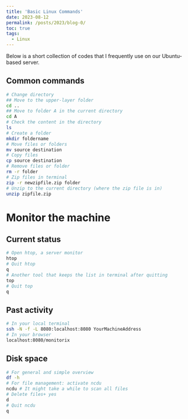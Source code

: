 ```yaml
---
title: 'Basic Linux Commands'
date: 2023-08-12
permalink: /posts/2023/blog-0/
toc: true
tags:
  - Linux
---
```


Below is a short collection of codes that I frequently use on our Ubuntu-based server.

## Common commands

```bash
# Change directory
## Move to the upper-layer folder
cd ..
## Move to folder A in the current directory
cd A
# Check the content in the directory
ls
# Create a folder
mkdir foldername
# Move files or folders
mv source destination
# Copy files
cp source destination
# Remove files or folder
rm -r folder
# Zip files in terminal
zip -r newzipfile.zip folder
# Unzip to the current directory (where the zip file is in)
unzip zipfile.zip
```
# Monitor the machine
## Current status
```bash
# Open htop, a server monitor
htop
# Quit htop
q
# Another tool that keeps the list in terminal after quitting
top
# Quit top
q
```
## Past activity
```bash
# In your local terminal
ssh -N -f -L 8080:localhost:8080 YourMachineAddress
# In your browser
localhost:8080/monitorix
```
## Disk space
```bash
# For general and simple overview
df -h
# For file management: activate ncdu
ncdu # It might take a while to scan all files
# Delete files+ yes
d
# Quit ncdu
q
```
